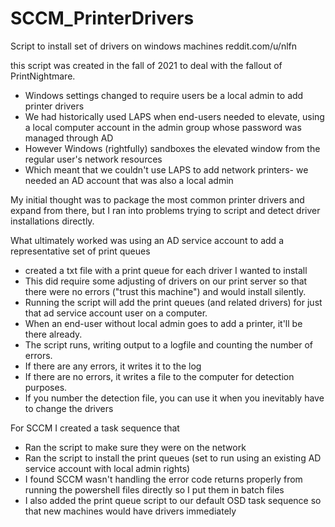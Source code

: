 # SCCM_PrinterDrivers
Script to install set of drivers on windows machines
reddit.com/u/nlfn

this script was created in the fall of 2021 to deal with the fallout of PrintNightmare.
- Windows settings changed to require users be a local admin to add printer drivers
- We had historically used LAPS when end-users needed to elevate, using a local computer account in the admin group whose password was managed through AD
- However Windows (rightfully) sandboxes the elevated window from the regular user's network resources
- Which meant that we couldn't use LAPS to add network printers- we needed an AD account that was also a local admin 

My initial thought was to package the most common printer drivers and expand from there, but I ran into problems trying to script and detect driver installations directly.

What ultimately worked was using an AD service account to add a representative set of print queues
- created a txt file with a print queue for each driver I wanted to install 
- This did require some adjusting of drivers on our print server so that there were no errors ("trust this machine") and would install silently.
- Running the script will add the print queues (and related drivers) for just that ad service account user on a computer. 
- When an end-user without local admin goes to add a printer, it'll be there already.
- The script runs, writing output to a logfile and counting the number of errors.
- If there are any errors, it writes it to the log
- If there are no errors, it writes a file to the computer for detection purposes.
- If you number the detection file, you can use it when you inevitably have to change the drivers
 
For SCCM I created a task sequence that
- Ran the script to make sure they were on the network
- Ran the script to install the print queues (set to run using an existing AD service account with local admin rights)
- I found SCCM wasn't handling the error code returns properly from running the powershell files directly so I put them in batch files
- I also added the print queue script to our default OSD task sequence so that new machines would have drivers immediately



